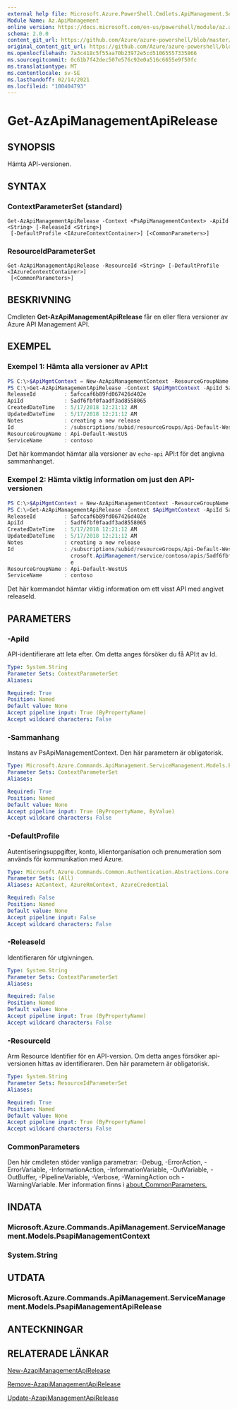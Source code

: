 ```yaml
---
external help file: Microsoft.Azure.PowerShell.Cmdlets.ApiManagement.ServiceManagement.dll-Help.xml
Module Name: Az.ApiManagement
online version: https://docs.microsoft.com/en-us/powershell/module/az.apimanagement/get-azapimanagementapirelease
schema: 2.0.0
content_git_url: https://github.com/Azure/azure-powershell/blob/master/src/ApiManagement/ApiManagement/help/Get-AzApiManagementApiRelease.md
original_content_git_url: https://github.com/Azure/azure-powershell/blob/master/src/ApiManagement/ApiManagement/help/Get-AzApiManagementApiRelease.md
ms.openlocfilehash: 7a3c418c5f55aa70b23972e5cd51065557335866
ms.sourcegitcommit: 0c61b7f42dec507e576c92e0a516c6655e9f50fc
ms.translationtype: MT
ms.contentlocale: sv-SE
ms.lasthandoff: 02/14/2021
ms.locfileid: "100404793"
---
```

# Get-AzApiManagementApiRelease

## SYNOPSIS
Hämta API-versionen.

## SYNTAX

### ContextParameterSet (standard)
```
Get-AzApiManagementApiRelease -Context <PsApiManagementContext> -ApiId <String> [-ReleaseId <String>]
 [-DefaultProfile <IAzureContextContainer>] [<CommonParameters>]
```

### ResourceIdParameterSet
```
Get-AzApiManagementApiRelease -ResourceId <String> [-DefaultProfile <IAzureContextContainer>]
 [<CommonParameters>]
```

## BESKRIVNING
Cmdleten **Get-AzApiManagementApiRelease** får en eller flera versioner av Azure API Management API.

## EXEMPEL

### Exempel 1: Hämta alla versioner av API:t
```powershell
PS C:\>$ApiMgmtContext = New-AzApiManagementContext -ResourceGroupName "Api-Default-WestUS" -ServiceName "contoso"
PS C:\>Get-AzApiManagementApiRelease -Context $ApiMgmtContext -ApiId 5adf6fbf0faadf3ad8558065
ReleaseId         : 5afccaf6b89fd067426d402e
ApiId             : 5adf6fbf0faadf3ad8558065
CreatedDateTime   : 5/17/2018 12:21:12 AM
UpdatedDateTime   : 5/17/2018 12:21:12 AM
Notes             : creating a new release
Id                : /subscriptions/subid/resourceGroups/Api-Default-WestUS/providers/Microsoft.ApiManagement/service/contoso/apis/5adf6fbf0faadf3ad8558065/releases/5afccaf6b89fd067426d402e
ResourceGroupName : Api-Default-WestUS
ServiceName       : contoso
```

Det här kommandot hämtar alla versioner av `echo-api` API:t för det angivna sammanhanget.

### Exempel 2: Hämta viktig information om just den API-versionen
```powershell
PS C:\>$ApiMgmtContext = New-AzApiManagementContext -ResourceGroupName "Api-Default-WestUS" -ServiceName "contoso"
PS C:\>Get-AzApiManagementApiRelease -Context $ApiMgmtContext -ApiId 5adf6fbf0faadf3ad8558065 -ReleaseId 5afccaf6b89fd067426d402e
ReleaseId         : 5afccaf6b89fd067426d402e
ApiId             : 5adf6fbf0faadf3ad8558065
CreatedDateTime   : 5/17/2018 12:21:12 AM
UpdatedDateTime   : 5/17/2018 12:21:12 AM
Notes             : creating a new release
Id                : /subscriptions/subid/resourceGroups/Api-Default-WestUS/providers/Mi
                    crosoft.ApiManagement/service/contoso/apis/5adf6fbf0faadf3ad8558065/releases/5afccaf6b89fd067426d402
                    e
ResourceGroupName : Api-Default-WestUS
ServiceName       : contoso
```

Det här kommandot hämtar viktig information om ett visst API med angivet releaseId.

## PARAMETERS

### -ApiId
API-identifierare att leta efter.
Om detta anges försöker du få API:t av Id.

```yaml
Type: System.String
Parameter Sets: ContextParameterSet
Aliases:

Required: True
Position: Named
Default value: None
Accept pipeline input: True (ByPropertyName)
Accept wildcard characters: False
```

### -Sammanhang
Instans av PsApiManagementContext.
Den här parametern är obligatorisk.

```yaml
Type: Microsoft.Azure.Commands.ApiManagement.ServiceManagement.Models.PsApiManagementContext
Parameter Sets: ContextParameterSet
Aliases:

Required: True
Position: Named
Default value: None
Accept pipeline input: True (ByPropertyName, ByValue)
Accept wildcard characters: False
```

### -DefaultProfile
Autentiseringsuppgifter, konto, klientorganisation och prenumeration som används för kommunikation med Azure.

```yaml
Type: Microsoft.Azure.Commands.Common.Authentication.Abstractions.Core.IAzureContextContainer
Parameter Sets: (All)
Aliases: AzContext, AzureRmContext, AzureCredential

Required: False
Position: Named
Default value: None
Accept pipeline input: False
Accept wildcard characters: False
```

### -ReleaseId
Identifieraren för utgivningen.

```yaml
Type: System.String
Parameter Sets: ContextParameterSet
Aliases:

Required: False
Position: Named
Default value: None
Accept pipeline input: True (ByPropertyName)
Accept wildcard characters: False
```

### -ResourceId
Arm Resource Identifier för en API-version. Om detta anges försöker api-versionen hittas av identifieraren. Den här parametern är obligatorisk.

```yaml
Type: System.String
Parameter Sets: ResourceIdParameterSet
Aliases:

Required: True
Position: Named
Default value: None
Accept pipeline input: True (ByPropertyName)
Accept wildcard characters: False
```

### CommonParameters
Den här cmdleten stöder vanliga parametrar: -Debug, -ErrorAction, -ErrorVariable, -InformationAction, -InformationVariable, -OutVariable, -OutBuffer, -PipelineVariable, -Verbose, -WarningAction och -WarningVariable. Mer information finns i [about_CommonParameters.](http://go.microsoft.com/fwlink/?LinkID=113216)

## INDATA

### Microsoft.Azure.Commands.ApiManagement.ServiceManagement.Models.PsapiManagementContext

### System.String

## UTDATA

### Microsoft.Azure.Commands.ApiManagement.ServiceManagement.Models.PsapiManagementApiRelease

## ANTECKNINGAR

## RELATERADE LÄNKAR

[New-AzapiManagementApiRelease](./Get-AzApiManagementApiRelease.md)

[Remove-AzapiManagementApiRelease](./Remove-AzApiManagementApiRelease.md)

[Update-AzapiManagementApiRelease](./Update-AzApiManagementApiRelease.md)
